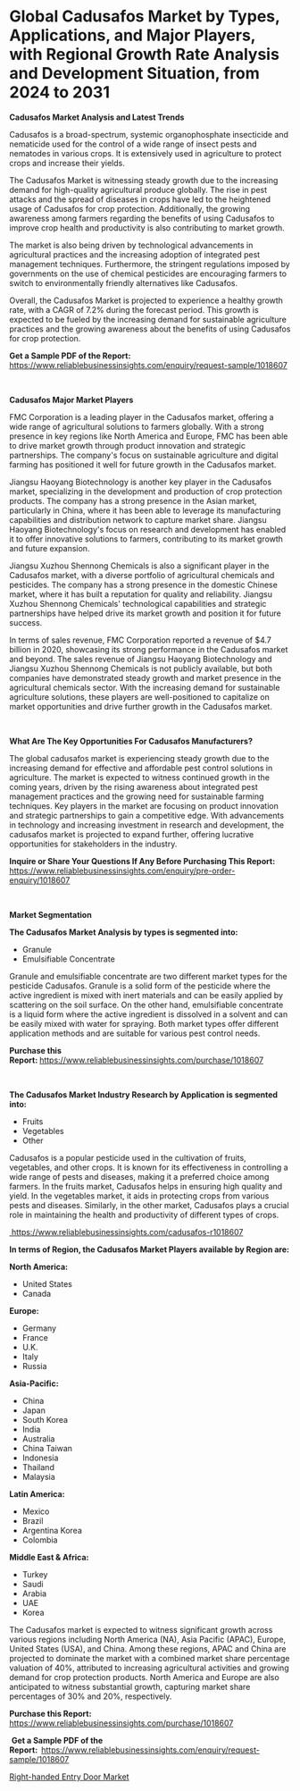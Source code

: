 <p><h1>Global Cadusafos Market by Types, Applications, and Major Players, with Regional Growth Rate Analysis and Development Situation, from 2024 to 2031</h1></p><p><strong>Cadusafos Market Analysis and Latest Trends</strong></p>
<p><p>Cadusafos is a broad-spectrum, systemic organophosphate insecticide and nematicide used for the control of a wide range of insect pests and nematodes in various crops. It is extensively used in agriculture to protect crops and increase their yields.</p><p>The Cadusafos Market is witnessing steady growth due to the increasing demand for high-quality agricultural produce globally. The rise in pest attacks and the spread of diseases in crops have led to the heightened usage of Cadusafos for crop protection. Additionally, the growing awareness among farmers regarding the benefits of using Cadusafos to improve crop health and productivity is also contributing to market growth.</p><p>The market is also being driven by technological advancements in agricultural practices and the increasing adoption of integrated pest management techniques. Furthermore, the stringent regulations imposed by governments on the use of chemical pesticides are encouraging farmers to switch to environmentally friendly alternatives like Cadusafos.</p><p>Overall, the Cadusafos Market is projected to experience a healthy growth rate, with a CAGR of 7.2% during the forecast period. This growth is expected to be fueled by the increasing demand for sustainable agriculture practices and the growing awareness about the benefits of using Cadusafos for crop protection.</p></p>
<p><strong>Get a Sample PDF of the Report:&nbsp;</strong> <a href="https://www.reliablebusinessinsights.com/enquiry/request-sample/1018607">https://www.reliablebusinessinsights.com/enquiry/request-sample/1018607</a></p>
<p>&nbsp;</p>
<p><strong>Cadusafos Major Market Players</strong></p>
<p><p>FMC Corporation is a leading player in the Cadusafos market, offering a wide range of agricultural solutions to farmers globally. With a strong presence in key regions like North America and Europe, FMC has been able to drive market growth through product innovation and strategic partnerships. The company's focus on sustainable agriculture and digital farming has positioned it well for future growth in the Cadusafos market.</p><p>Jiangsu Haoyang Biotechnology is another key player in the Cadusafos market, specializing in the development and production of crop protection products. The company has a strong presence in the Asian market, particularly in China, where it has been able to leverage its manufacturing capabilities and distribution network to capture market share. Jiangsu Haoyang Biotechnology's focus on research and development has enabled it to offer innovative solutions to farmers, contributing to its market growth and future expansion.</p><p>Jiangsu Xuzhou Shennong Chemicals is also a significant player in the Cadusafos market, with a diverse portfolio of agricultural chemicals and pesticides. The company has a strong presence in the domestic Chinese market, where it has built a reputation for quality and reliability. Jiangsu Xuzhou Shennong Chemicals' technological capabilities and strategic partnerships have helped drive its market growth and position it for future success.</p><p>In terms of sales revenue, FMC Corporation reported a revenue of $4.7 billion in 2020, showcasing its strong performance in the Cadusafos market and beyond. The sales revenue of Jiangsu Haoyang Biotechnology and Jiangsu Xuzhou Shennong Chemicals is not publicly available, but both companies have demonstrated steady growth and market presence in the agricultural chemicals sector. With the increasing demand for sustainable agriculture solutions, these players are well-positioned to capitalize on market opportunities and drive further growth in the Cadusafos market.</p></p>
<p>&nbsp;</p>
<p><strong>What Are The Key Opportunities For Cadusafos Manufacturers?</strong></p>
<p><p>The global cadusafos market is experiencing steady growth due to the increasing demand for effective and affordable pest control solutions in agriculture. The market is expected to witness continued growth in the coming years, driven by the rising awareness about integrated pest management practices and the growing need for sustainable farming techniques. Key players in the market are focusing on product innovation and strategic partnerships to gain a competitive edge. With advancements in technology and increasing investment in research and development, the cadusafos market is projected to expand further, offering lucrative opportunities for stakeholders in the industry.</p></p>
<p><strong>Inquire or Share Your Questions If Any Before Purchasing This Report:</strong> <a href="https://www.reliablebusinessinsights.com/enquiry/pre-order-enquiry/1018607">https://www.reliablebusinessinsights.com/enquiry/pre-order-enquiry/1018607</a></p>
<p>&nbsp;</p>
<p><strong>Market Segmentation</strong></p>
<p><strong>The Cadusafos Market Analysis by types is segmented into:</strong></p>
<p><ul><li>Granule</li><li>Emulsifiable Concentrate</li></ul></p>
<p><p>Granule and emulsifiable concentrate are two different market types for the pesticide Cadusafos. Granule is a solid form of the pesticide where the active ingredient is mixed with inert materials and can be easily applied by scattering on the soil surface. On the other hand, emulsifiable concentrate is a liquid form where the active ingredient is dissolved in a solvent and can be easily mixed with water for spraying. Both market types offer different application methods and are suitable for various pest control needs.</p></p>
<p><strong>Purchase this Report:&nbsp;</strong><a href="https://www.reliablebusinessinsights.com/purchase/1018607">https://www.reliablebusinessinsights.com/purchase/1018607</a></p>
<p>&nbsp;</p>
<p><strong>The Cadusafos Market Industry Research by Application is segmented into:</strong></p>
<p><ul><li>Fruits</li><li>Vegetables</li><li>Other</li></ul></p>
<p><p>Cadusafos is a popular pesticide used in the cultivation of fruits, vegetables, and other crops. It is known for its effectiveness in controlling a wide range of pests and diseases, making it a preferred choice among farmers. In the fruits market, Cadusafos helps in ensuring high quality and yield. In the vegetables market, it aids in protecting crops from various pests and diseases. Similarly, in the other market, Cadusafos plays a crucial role in maintaining the health and productivity of different types of crops.</p></p>
<p><a href="https://www.reliablebusinessinsights.com/cadusafos-r1018607">&nbsp;https://www.reliablebusinessinsights.com/cadusafos-r1018607</a></p>
<p><strong>In terms of Region, the Cadusafos Market Players available by Region are:</strong></p>
<p>
    <p> <strong> North America: </strong>
        <ul>
            <li>United States</li>
            <li>Canada</li>
        </ul>
        </p> 
    <p> <strong> Europe: </strong>
        <ul>
            <li>Germany</li>
            <li>France</li>
            <li>U.K.</li>
            <li>Italy</li>
            <li>Russia</li>
        </ul>
        </p> 
    <p> <strong> Asia-Pacific: </strong>
        <ul>
            <li>China</li>
            <li>Japan</li>
            <li>South Korea</li>
            <li>India</li>
            <li>Australia</li>
            <li>China Taiwan</li>
            <li>Indonesia</li>
            <li>Thailand</li>
            <li>Malaysia</li>
        </ul>
        </p> 
    <p> <strong> Latin America: </strong>
        <ul>
            <li>Mexico</li>
            <li>Brazil</li>
            <li>Argentina Korea</li>
            <li>Colombia</li>
        </ul>
        </p> 
    <p> <strong> Middle East & Africa: </strong>
        <ul>
            <li>Turkey</li>
            <li>Saudi</li>
            <li>Arabia</li>
            <li>UAE</li>
            <li>Korea</li>
        </ul>
    </p>
    </p>
<p><p>The Cadusafos market is expected to witness significant growth across various regions including North America (NA), Asia Pacific (APAC), Europe, United States (USA), and China. Among these regions, APAC and China are projected to dominate the market with a combined market share percentage valuation of 40%, attributed to increasing agricultural activities and growing demand for crop protection products. North America and Europe are also anticipated to witness substantial growth, capturing market share percentages of 30% and 20%, respectively.</p></p>
<p><strong>Purchase this Report: </strong><a href="https://www.reliablebusinessinsights.com/purchase/1018607">https://www.reliablebusinessinsights.com/purchase/1018607</a></p>
<p>&nbsp;<strong>Get a Sample PDF of the Report:&nbsp;&nbsp;</strong><a href="https://www.reliablebusinessinsights.com/enquiry/request-sample/1018607">https://www.reliablebusinessinsights.com/enquiry/request-sample/1018607</a></p>
<p><strong></strong></p>
<p><p><a href="https://github.com/sarabits412/Market-Research-Report-List-1/blob/main/right-handed-entry-door-market.md">Right-handed Entry Door Market</a></p></p>